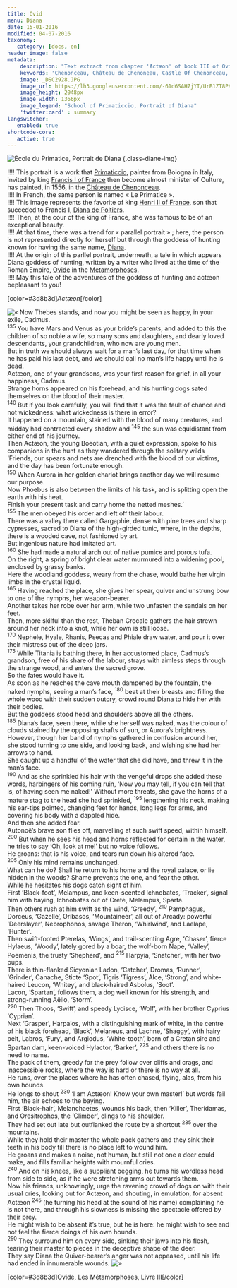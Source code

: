 ```yaml
---
title: Ovid 
menu: Diana
date: 15-01-2016
modified: 04-07-2016
taxonomy:
   category: [docs, en]
header_image: false
metadata:
    description: "Text extract from chapter 'Actæon' of book III of Ovid's Metamorphoses and used by painter Francesco Primaticcio to realise the portrait of Diana of Poitiers exposed in the Castle of Chenonceau"
    keywords: 'Chenonceau, Château de Chenoneau, Castle Of Chenonceau, Le Primatice, Primaticcio, Diana de Poitiers, Diana of Poitiers, Ovid, The Metamorphoses, Actæon, Acteon'
    image: _DSC2928.JPG
    image_url: https://lh3.googleusercontent.com/-61d6SAH7jYI/UrB1ZT8PKqI/AAAAAAABDVE/OGwY3Qee8vgE7hOH4wtjlaK6sg53pYTLACCo/s2048
    image_height: 2048px
    image_width: 1366px
    image_legend: "School of Primaticcio, Portrait of Diana"
    'twitter:card' : summary
langswitcher:
   enabled: true
shortcode-core:
   active: true
---
```

![École du Primatice, Portrait de Diana](https://lh3.googleusercontent.com/-61d6SAH7jYI/UrB1ZT8PKqI/AAAAAAABDVE/OGwY3Qee8vgE7hOH4wtjlaK6sg53pYTLACCo/s2048/_DSC2928.JPG "フランチェスコ・プリマティッチオ、ディアーヌ・ド・ポワチエの肖像") {.class-diane-img}

!!!! This portrait is a work that [Primaticcio][2], painter from Bologna in Italy, invited by king [Francis I of France][1] then become almost minister of Culture, has painted, in 1556, in the [Château de Chenonceau][3].  
!!!! In French, the same person is named « Le Primatice ».  
!!!! This image represents the favorite of king [Henri II of France][4], son that succeded to Francis I, [Diana de Poitiers][5].  
!!!! Then, at the cour of the king of France, she was famous to be of an exceptional beauty.  
!!!! At that time, there was a trend for « parallel portrait » ; here, the person is not represented directly for herself but through the goddess of hunting known for having the same name, [Diana][6].  
!!!! At the origin of this parllel portrait, underneath, a tale in which appears Diana goddess of hunting, written by a writer who lived at the time of the Roman Empire, [Ovide][7] in the [Metamorphoses][8].  
!!!! May this tale of the adventures of the goddess of hunting and actæon bepleasant to you!

[color=#3d8b3d]*Actæon*[/color]

![«][«]
Now Thebes stands, and now you might be seen as happy, in your exile, Cadmus.  
<sup>135</sup> You have Mars and Venus as your bride’s parents, and added to this the children of so noble a wife, so many sons and daughters, and dearly loved descendants, your grandchildren, who now are young men.  
But in truth we should always wait for a man’s last day, for that time when he has paid his last debt, and we should call no man’s life happy until he is dead.  
Actæon, one of your grandsons, was your first reason for grief, in all your happiness, Cadmus.  
Strange horns appeared on his forehead, and his hunting dogs sated themselves on the blood of their master.  
<sup>140</sup> But if you look carefully, you will find that it was the fault of chance and not wickedness: what wickedness is there in error?  
It happened on a mountain, stained with the blood of many creatures, and midday had contracted every shadow and <sup>145</sup> the sun was equidistant from either end of his journey.  
Then Actæon, the young Boeotian, with a quiet expression, spoke to his companions in the hunt as they wandered through the solitary wilds ‘Friends, our spears and nets are drenched with the blood of our victims, and the day has been fortunate enough.  
<sup>150</sup> When Aurora in her golden chariot brings another day we will resume our purpose.  
Now Phoebus is also between the limits of his task, and is splitting open the earth with his heat.  
Finish your present task and carry home the netted meshes.’  
<sup>155</sup> The men obeyed his order and left off their labour.  
There was a valley there called Gargaphie, dense with pine trees and sharp cypresses, sacred to Diana of the high-girded tunic, where, in the depths, there is a wooded cave, not fashioned by art.  
But ingenious nature had imitated art.  
<sup>160</sup> She had made a natural arch out of native pumice and porous tufa.  
On the right, a spring of bright clear water murmured into a widening pool, enclosed by grassy banks.  
Here the woodland goddess, weary from the chase, would bathe her virgin limbs in the crystal liquid.  
<sup>165</sup> Having reached the place, she gives her spear, quiver and unstrung bow to one of the nymphs, her weapon-bearer.  
Another takes her robe over her arm, while two unfasten the sandals on her feet.  
Then, more skilful than the rest, Theban Crocale gathers the hair strewn around her neck into a knot, while her own is still loose.  
<sup>170</sup> Nephele, Hyale, Rhanis, Psecas and Phiale draw water, and pour it over their mistress out of the deep jars.  
<sup>175</sup> While Titania is bathing there, in her accustomed place, Cadmus’s grandson, free of his share of the labour, strays with aimless steps through the strange wood, and enters the sacred grove.  
So the fates would have it.  
As soon as he reaches the cave mouth dampened by the fountain, the naked nymphs, seeing a man’s face, <sup>180</sup> beat at their breasts and filling the whole wood with their sudden outcry, crowd round Diana to hide her with their bodies.  
But the goddess stood head and shoulders above all the others.  
<sup>185</sup> Diana’s face, seen there, while she herself was naked, was the colour of clouds stained by the opposing shafts of sun, or Aurora’s brightness.  
However, though her band of nymphs gathered in confusion around her, she stood turning to one side, and looking back, and wishing she had her arrows to hand.  
She caught up a handful of the water that she did have, and threw it in the man’s face.  
<sup>190</sup> And as she sprinkled his hair with the vengeful drops she added these words, harbingers of his coming ruin, ‘Now you may tell, if you can tell that is, of having seen me naked!’ Without more threats, she gave the horns of a mature stag to the head she had sprinkled, <sup>195</sup> lengthening his neck, making his ear-tips pointed, changing feet for hands, long legs for arms, and covering his body with a dappled hide.  
And then she added fear.  
Autonoë’s brave son flies off, marvelling at such swift speed, within himself.  
<sup>200</sup> But when he sees his head and horns reflected for certain in the water, he tries to say ‘Oh, look at me!’ but no voice follows.  
He groans: that is his voice, and tears run down his altered face.  
<sup>205</sup> Only his mind remains unchanged.  
What can he do? Shall he return to his home and the royal palace, or lie hidden in the woods? Shame prevents the one, and fear the other.  
While he hesitates his dogs catch sight of him.  
First ‘Black-foot’, Melampus, and keen-scented Ichnobates, ‘Tracker’, signal him with baying, Ichnobates out of Crete, Melampus, Sparta.  
Then others rush at him swift as the wind, ‘Greedy’, <sup>210</sup> Pamphagus, Dorceus, ‘Gazelle’, Oribasos, ‘Mountaineer’, all out of Arcady: powerful ‘Deerslayer’, Nebrophonos, savage Theron, ‘Whirlwind’, and Laelape, ‘Hunter’.  
Then swift-footed Pterelas, ‘Wings’, and trail-scenting Agre, ‘Chaser’, fierce Hylaeus, ‘Woody’, lately gored by a boar, the wolf-born Nape, ‘Valley’, Poemenis, the trusty ‘Shepherd’, and <sup>215</sup> Harpyia, ‘Snatcher’, with her two pups.  
There is thin-flanked Sicyonian Ladon, ‘Catcher’, Dromas, ‘Runner’, ‘Grinder’, Canache, Sticte ‘Spot’, Tigris ‘Tigress’, Alce, ‘Strong’, and white-haired Leucon, ‘Whitey’, and black-haired Asbolus, ‘Soot’.  
Lacon, ‘Spartan’, follows them, a dog well known for his strength, and strong-running Aëllo, ‘Storm’.  
<sup>220</sup> Then Thoos, ‘Swift’, and speedy Lycisce, ‘Wolf’, with her brother Cyprius ‘Cyprian’.  
Next ‘Grasper’, Harpalos, with a distinguishing mark of white, in the centre of his black forehead, ‘Black’, Melaneus, and Lachne, ‘Shaggy’, with hairy pelt, Labros, ‘Fury’, and Argiodus, ‘White-tooth’, born of a Cretan sire and Spartan dam, keen-voiced Hylactor, ‘Barker’, <sup>225</sup> and others there is no need to name.  
The pack of them, greedy for the prey follow over cliffs and crags, and inaccessible rocks, where the way is hard or there is no way at all.  
He runs, over the places where he has often chased, flying, alas, from his own hounds.  
He longs to shout <sup>230</sup> ‘I am Actæon! Know your own master!’ but words fail him, the air echoes to the baying.  
First ‘Black-hair’, Melanchaetes, wounds his back, then ‘Killer’, Theridamas, and Oresitrophos, the ‘Climber’, clings to his shoulder.  
They had set out late but outflanked the route by a shortcut <sup>235</sup> over the mountains.  
While they hold their master the whole pack gathers and they sink their teeth in his body till there is no place left to wound him.  
He groans and makes a noise, not human, but still not one a deer could make, and fills familiar heights with mournful cries.  
<sup>240</sup> And on his knees, like a suppliant begging, he turns his wordless head from side to side, as if he were stretching arms out towards them.  
Now his friends, unknowingly, urge the ravening crowd of dogs on with their usual cries, looking out for Actæon, and shouting, in emulation, for absent Actæon <sup>245</sup> (he turning his head at the sound of his name) complaining he is not there, and through his slowness is missing the spectacle offered by their prey.  
He might wish to be absent it’s true, but he is here: he might wish to see and not feel the fierce doings of his own hounds.  
<sup>250</sup> They surround him on every side, sinking their jaws into his flesh, tearing their master to pieces in the deceptive shape of the deer.  
They say Diana the Quiver-bearer’s anger was not appeased, until his life had ended in innumerable wounds.
![»][»]

[color=#3d8b3d]Ovide, Les Métamorphoses, Livre III[/color]  

[«]: /fr/images/quotesleft.svg?classes=caracter-icon
[»]: /fr/images/quotesright.svg?classes=caracter-icon
[1]: https://en.wikipedia.org/wiki/Francis_I_of_France "https://en.wikipedia.org/wiki/Francis_I_of_France"
[2]: https://en.wikipedia.org/wiki/Francesco_Primaticcio "https://en.wikipedia.org/wiki/Francesco_Primaticcio"
[3]: https://en.wikipedia.org/wiki/Ch%C3%A2teau_de_Chenonceau "https://en.wikipedia.org/wiki/Château_de_Chenonceau"
[4]: https://en.wikipedia.org/wiki/Henry_II_of_France "https://en.wikipedia.org/wiki/Henry_II_of_France"
[5]: https://en.wikipedia.org/wiki/Diane_de_Poitiers "https://en.wikipedia.org/wiki/Diane_de_Poitiers"
[6]: https://en.wikipedia.org/wiki/Diana_(mythology) "https://en.wikipedia.org/wiki/Diana_(mythology)"
[7]: https://en.wikipedia.org/wiki/Ovid "https://en.wikipedia.org/wiki/Ovid"
[8]: https://en.wikipedia.org/wiki/Metamorphoses "https://en.wikipedia.org/wiki/Metamorphoses"